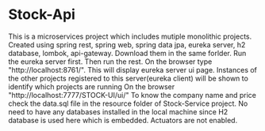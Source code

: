 # Stock-Api
This is a microservices project which includes mutiple monolithic projects. Created using spring rest, spring web, spring data jpa, eureka server, h2 database, lombok, api-gateway.
Download them in the same forlder.
Run the eureka server first.
Then run the rest.
On the browser type "http://localhost:8761/". This will display eureka server ui page. Instances of the other projects registered to this server(eureka client) will be shown to identify which projects are running
On the browser "http://localhost:7777/STOCK-UI/ui/"
To know the company name and price check the data.sql file in the resource folder of Stock-Service project.
No need to have any databases installed in the local machine since H2 database is used here which is embedded.
Actuators are not enabled.
